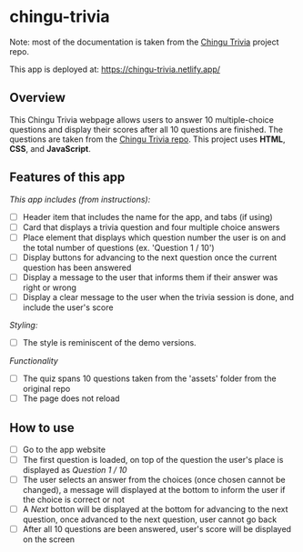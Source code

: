 # chingu-trivia

Note: most of the documentation is taken from the [Chingu Trivia](https://github.com/chingu-voyages/soloproject-tier1-chingu-trivia) project repo.

This app is deployed at: https://chingu-trivia.netlify.app/

## Overview 

This Chingu Trivia webpage allows users to answer 10 multiple-choice questions and display their scores after all 10 questions are finished. The questions are taken from the [Chingu Trivia repo](https://github.com/chingu-voyages/soloproject-tier1-chingu-trivia). This project uses **HTML**, **CSS**, and **JavaScript**.

## Features of this app

*This app includes (from instructions):*

- [ ] Header item that includes the name for the app, and tabs (if using)
- [ ] Card that displays a trivia question and four multiple choice answers
- [ ] Place element that displays which question number the user is on and the total number of questions (ex. 'Question 1 / 10')
- [ ] Display buttons for advancing to the next question once the current question has been answered
- [ ] Display a message to the user that informs them if their answer was right or wrong
- [ ] Display a clear message to the user when the trivia session is done, and include the user's score

*Styling:*

- [ ] The style is reminiscent of the demo versions.

*Functionality*

- [ ] The quiz spans 10 questions taken from the 'assets' folder from the original repo
- [ ] The page does not reload

## How to use

- [ ] Go to the app website
- [ ] The first question is loaded, on top of the question the user's place is displayed as *Question 1 / 10*
- [ ] The user selects an answer from the choices (once chosen cannot be changed), a message will displayed at the bottom to inform the user if the choice is correct or not
- [ ] A *Next* botton will be displayed at the bottom for advancing to the next question, once advanced to the next question, user cannot go back
- [ ] After all 10 questions are been answered, user's score will be displayed on the screen
